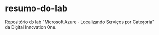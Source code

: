 # resumo-do-lab
Repositório do lab "Microsoft Azure - Localizando Serviços por Categoria" da Digital Innovation One.
